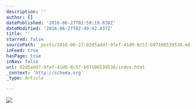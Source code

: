 ```yaml
---
description: ''
author: []
datePublished: '2016-06-27T02:59:19.838Z'
dateModified: '2016-06-27T02:49:42.837Z'
title: ''
starred: false
sourcePath: _posts/2016-06-27-02d5add7-9fef-41d0-8c57-b97106539538.md
inFeed: true
hasPage: true
inNav: false
url: 02d5add7-9fef-41d0-8c57-b97106539538/index.html
_context: 'http://schema.org'
_type: Article

---
```

![](https://the-grid-user-content.s3-us-west-2.amazonaws.com/d23761ac-3210-43f6-b92e-b48104249231.png)